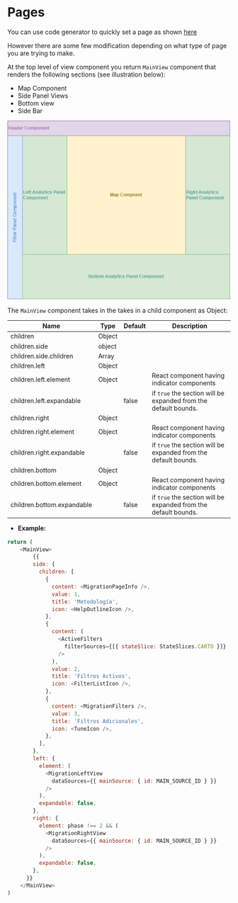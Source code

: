 # Pages

You can use code generator to quickly set a page as shown [here](https://docs.carto.com/carto-for-developers/carto-for-react/guides/views)

However there are some few modification depending on what type of page you are trying to make.

At the top level of view component you return `MainView` component that renders the following sections (see illustration below):

- Map Component
- Side Panel Views
- Bottom view
- Side Bar

![view components](./assets//view%20components.png 'view components')

The `MainView` component takes in the takes in a child component as Object:

| Name                       | Type   | Default | Description                                                     |
| -------------------------- | ------ | ------- | --------------------------------------------------------------- |
| children                   | Object |         |
| children.side              | object |         |                                                                 |
| children.side.children     | Array  |         |
| children.left              | Object |         |
| children.left.element      | Object |         | React component having indicator components                     |
| children.left.expandable   |        | false   | if `true` the section will be expanded from the default bounds. |
| children.right             | Object |         |
| children.right.element     | Object |         | React component having indicator components                     |
| children.right.expandable  |        | false   | if `true` the section will be expanded from the default bounds. |
| children.bottom            | Object |         |
| children.bottom.element    | Object |         | React component having indicator components                     |
| children.bottom.expandable |        | false   | if `true` the section will be expanded from the default bounds. |

- **Example:**

```JavaScript
return (
    <MainView>
        {{
        side: {
          children: [
            {
              content: <MigrationPageInfo />,
              value: 1,
              title: 'Metodología',
              icon: <HelpOutlineIcon />,
            },
            {
              content: (
                <ActiveFilters
                  filterSources={[{ stateSlice: StateSlices.CARTO }]}
                />
              ),
              value: 2,
              title: 'Filtros Activos',
              icon: <FilterListIcon />,
            },
            {
              content: <MigrationFilters />,
              value: 3,
              title: 'Filtros Adicionales',
              icon: <TuneIcon />,
            },
          ],
        },
        left: {
          element: (
            <MigrationLeftView
              dataSources={{ mainSource: { id: MAIN_SOURCE_ID } }}
            />
          ),
          expandable: false,
        },
        right: {
          element: phase !== 2 && (
            <MigrationRightView
              dataSources={{ mainSource: { id: MAIN_SOURCE_ID } }}
            />
          ),
          expandable: false,
        },
      }}
    </MainView>
)

```
